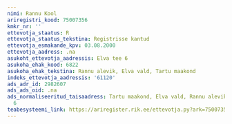 ```yaml
---
nimi: Rannu Kool
ariregistri_kood: 75007356
kmkr_nr: ''
ettevotja_staatus: R
ettevotja_staatus_tekstina: Registrisse kantud
ettevotja_esmakande_kpv: 03.08.2000
ettevotja_aadress: .na
asukoht_ettevotja_aadressis: Elva tee 6
asukoha_ehak_kood: 6822
asukoha_ehak_tekstina: Rannu alevik, Elva vald, Tartu maakond
indeks_ettevotja_aadressis: '61120'
ads_adr_id: 2982607
ads_ads_oid: .na
ads_normaliseeritud_taisaadress: Tartu maakond, Elva vald, Rannu alevik, Elva tee
  6
teabesysteemi_link: https://ariregister.rik.ee/ettevotja.py?ark=75007356&ref=rekvisiidid
---
```

